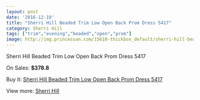 ```yaml
---
layout: post
date: '2016-12-19'
title: "Sherri Hill Beaded Trim Low Open Back Prom Dress 5417"
category: Sherri Hill
tags: ["trim","evening","beaded","open","prom"]
image: http://img.princessan.com/15610-thickbox_default/sherri-hill-beaded-trim-low-open-back-prom-dress-5417.jpg
---
```

Sherri Hill Beaded Trim Low Open Back Prom Dress 5417

On Sales: **$378.8**
<a href="https://www.princessan.com/en/sherri-hill/7284-sherri-hill-beaded-trim-low-open-back-prom-dress-5417.html"><amp-img layout="responsive" width="600" height="600" src="//img.princessan.com/15610-thickbox_default/sherri-hill-beaded-trim-low-open-back-prom-dress-5417.jpg" alt="Sherri Hill Beaded Trim Low Open Back Prom Dress 5417 0" /></a>

Buy it: [Sherri Hill Beaded Trim Low Open Back Prom Dress 5417](https://www.princessan.com/en/sherri-hill/7284-sherri-hill-beaded-trim-low-open-back-prom-dress-5417.html "Sherri Hill Beaded Trim Low Open Back Prom Dress 5417")

View more: [Sherri Hill](https://www.princessan.com/en/57-sherri-hill "Sherri Hill")
